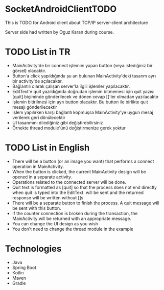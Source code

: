# SocketAndroidClientTODO

This is TODO for Android client about TCP/IP server-client architecture

Server side had written by Oguz Karan during course.

# TODO List in TR
- MainActivity'de bir connect işlemini yapan button (veya istediğiniz bir görsel) olacaktır.
- Button'a click yapıldığında şu an bulunan MainActivity'deki tasarım ayrı bir activity'de açılacaktır.
- Bağlantılı olarak çalışan server'la ilgili işlemler yapılacaktır.
- EditText'e quit yazıldığında doğrudan işlemin bitmemesi için quit yazısı [quit] biçiminde
gönderilecek ve dönen cevap []'ler olmadan yazılacaktır
- İşlemin bitirilmesi için ayrı button olacaktır. Bu button ile birlikte quit mesajı gönderilecektir
- İşlem yapılırken karşı bağlantı kopmuşsa MainActivity'ye uygun mesaj verilerek geri dönülecektir
- UI tasarımını dilediğiniz gibi değiştirebilirsiniz
- Örnekte thread module'ünü değiştirmenize gerek yoktur

# TODO List in English
- There will be a button (or an image you want) that performs a connect operation in MainActivity.
- When the button is clicked, the current MainActivity design will be opened in a separate activity.
- Operations related to the connected server will be done.
- Quit text is formatted as [quit] so that the process does not end directly when quit is typed into the EditText.
will be sent and the returned response will be written without []s
- There will be a separate button to finish the process. A quit message will be sent with this button.
- If the counter connection is broken during the transaction, the MainActivity will be returned with an appropriate message.
- You can change the UI design as you wish
- You don't need to change the thread module in the example


# Technologies
- Java 
- Spring Boot
- Kotlin
- Maven
- Gradle
